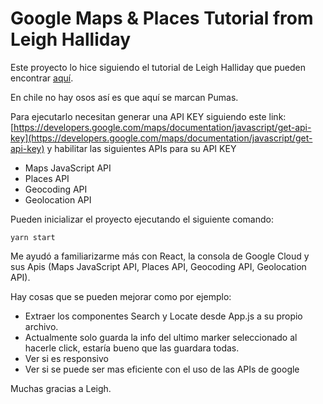 # Google Maps & Places Tutorial from Leigh Halliday

Este proyecto lo hice siguiendo el tutorial de Leigh Halliday que pueden encontrar [aquí](https://www.youtube.com/watch?v=WZcxJGmLbSo).

En chile no hay osos así es que aquí se marcan Pumas.

Para ejecutarlo necesitan generar una API KEY siguiendo este link: [https://developers.google.com/maps/documentation/javascript/get-api-key](https://developers.google.com/maps/documentation/javascript/get-api-key) y habilitar las siguientes APIs para su API KEY
* Maps JavaScript API
* Places API
* Geocoding API
* Geolocation API

Pueden inicializar el proyecto ejecutando el siguiente comando:
```
yarn start
```

Me ayudó a familiarizarme más con React, la consola de Google Cloud y sus Apis (Maps JavaScript API, Places API, Geocoding API, Geolocation API).

Hay cosas que se pueden mejorar como por ejemplo:

* Extraer los componentes Search y Locate desde App.js a su propio archivo.
* Actualmente solo guarda la info del ultimo marker seleccionado al hacerle click, estaría bueno que las guardara todas.
* Ver si es responsivo
* Ver si se puede ser mas eficiente con el uso de las APIs de google

Muchas gracias a Leigh.